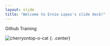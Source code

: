 ```yaml
---
layout: slide
title: "Welcome to Ernie Lopez's slide deck!"
---
```


Github Training

![cherryontop-o-cat](https://octodex.github.com/images/cherryontop-o-cat.png)
{: .center}
